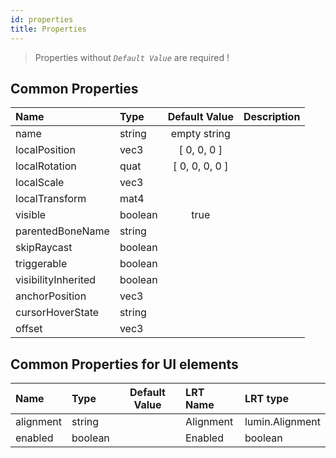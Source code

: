 ```yaml
---
id: properties
title: Properties
---
```


> Properties without _`Default Value`_ are required !

## Common Properties

| Name                | Type    | Default Value  | Description |
| :------------------ | :------ | :------------: | ----------- |
| name                | string  |  empty string  |             |
| localPosition       | vec3    |  [ 0, 0, 0 ]   |             |
| localRotation       | quat    | [ 0, 0, 0, 0 ] |             |
| localScale          | vec3    |                |             |
| localTransform      | mat4    |                |             |
| visible             | boolean |      true      |             |
| parentedBoneName    | string  |                |             |
| skipRaycast         | boolean |                |             |
| triggerable         | boolean |                |             |
| visibilityInherited | boolean |                |             |
| anchorPosition      | vec3    |                |             |
| cursorHoverState    | string  |                |             |
| offset              | vec3    |                |             |

## Common Properties for UI elements

| Name      | Type    | Default Value | LRT Name  | LRT type        |
| :-------- | :------ | :-----------: | :-------- | :-------------- |
| alignment | string  |               | Alignment | lumin.Alignment |
| enabled   | boolean |               | Enabled   | boolean         |
